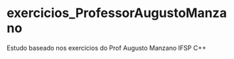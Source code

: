 # exercicios_ProfessorAugustoManzano
 Estudo baseado nos exercicios do Prof Augusto Manzano IFSP
C++
